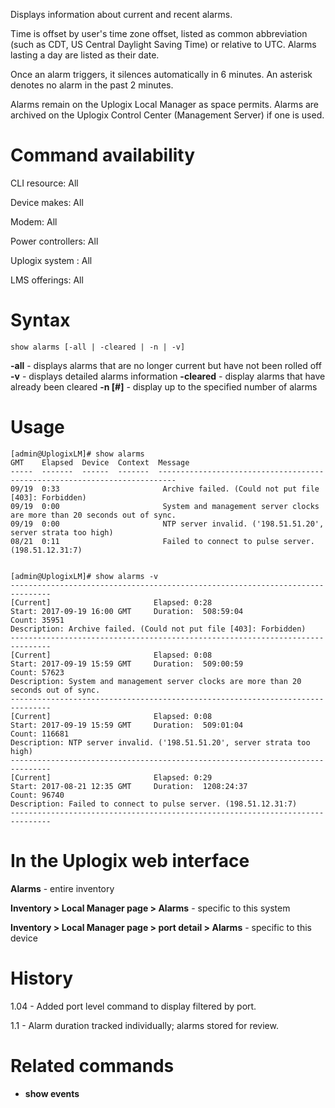 <!-- 5.4 -->

Displays information about current and recent alarms.

Time is offset by user's time zone offset, listed as common abbreviation (such as CDT, US Central Daylight Saving Time) or relative to UTC. Alarms lasting a day are listed as their date.

Once an alarm triggers, it silences automatically in 6 minutes. An asterisk denotes no alarm in the past 2 minutes.

Alarms remain on the Uplogix Local Manager as space permits. Alarms are archived on the Uplogix Control Center (Management Server) if one is used.

# Command availability 

CLI resource: All

Device makes: All

Modem: All

Power controllers: All

Uplogix system : All

LMS offerings: All

# Syntax 

```
show alarms [-all | -cleared | -n | -v]
```

**-all** - displays alarms that are no longer current but have not been rolled off
**-v** - displays detailed alarms information
**-cleared** - display alarms that have already been cleared
**-n [#]** - display up to the specified number of alarms

# Usage 

```
[admin@UplogixLM]# show alarms
GMT    Elapsed  Device  Context  Message
-----  -------  ------  -------  --------------------------------------------------------------------------
09/19  0:33                       Archive failed. (Could not put file [403]: Forbidden)
09/19  0:00                       System and management server clocks are more than 20 seconds out of sync.
09/19  0:00                       NTP server invalid. ('198.51.51.20', server strata too high)
08/21  0:11                       Failed to connect to pulse server. (198.51.12.31:7)


```
```
[admin@UplogixLM]# show alarms -v
-------------------------------------------------------------------------------
[Current]                       Elapsed: 0:28
Start: 2017-09-19 16:00 GMT     Duration:  508:59:04              Count: 35951
Description: Archive failed. (Could not put file [403]: Forbidden)
-------------------------------------------------------------------------------
[Current]                       Elapsed: 0:08
Start: 2017-09-19 15:59 GMT     Duration:  509:00:59              Count: 57623
Description: System and management server clocks are more than 20 seconds out of sync.
-------------------------------------------------------------------------------
[Current]                       Elapsed: 0:08
Start: 2017-09-19 15:59 GMT     Duration:  509:01:04              Count: 116681
Description: NTP server invalid. ('198.51.51.20', server strata too high)
-------------------------------------------------------------------------------
[Current]                       Elapsed: 0:29
Start: 2017-08-21 12:35 GMT     Duration:  1208:24:37             Count: 96740
Description: Failed to connect to pulse server. (198.51.12.31:7)
-------------------------------------------------------------------------------
```

# In the Uplogix web interface

**Alarms** - entire inventory

**Inventory > Local Manager page > Alarms** - specific to this system


**Inventory > Local Manager page > port detail > Alarms** - specific to this device

# History 

1.04 - Added port level command to display filtered by port.

1.1 - Alarm duration tracked individually; alarms stored for review.

# Related commands 

- **show events**
